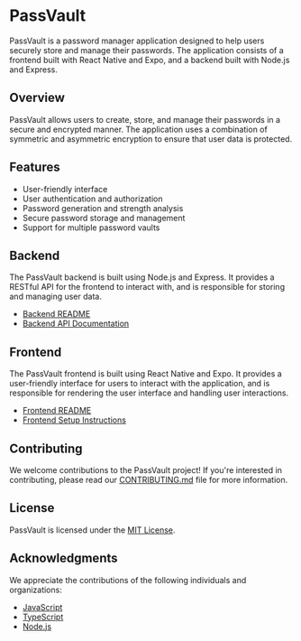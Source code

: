 # PassVault

PassVault is a password manager application designed to help users securely store and manage their passwords. The application consists of a frontend built with React Native and Expo, and a backend built with Node.js and Express.

## Overview

PassVault allows users to create, store, and manage their passwords in a secure and encrypted manner. The application uses a combination of symmetric and asymmetric encryption to ensure that user data is protected.

## Features

- User-friendly interface
- User authentication and authorization
- Password generation and strength analysis
- Secure password storage and management
- Support for multiple password vaults

## Backend

The PassVault backend is built using Node.js and Express. It provides a RESTful API for the frontend to interact with, and is responsible for storing and managing user data.

- [Backend README](backend/README.md)
- [Backend API Documentation](backend/README.md#api-documentation)

## Frontend

The PassVault frontend is built using React Native and Expo. It provides a user-friendly interface for users to interact with the application, and is responsible for rendering the user interface and handling user interactions.

- [Frontend README](frontend/README.md)
- [Frontend Setup Instructions](frontend/README.md#getting-started)

## Contributing

We welcome contributions to the PassVault project! If you're interested in contributing, please read our [CONTRIBUTING.md](CONTRIBUTING.md) file for more information.

## License

PassVault is licensed under the [MIT License](LICENSE).

## Acknowledgments

We appreciate the contributions of the following individuals and organizations:

- [JavaScript](https://developer.mozilla.org/en-US/docs/Web/JavaScript)
- [TypeScript](https://www.typescriptlang.org/)
- [Node.js](https://nodejs.org/)
